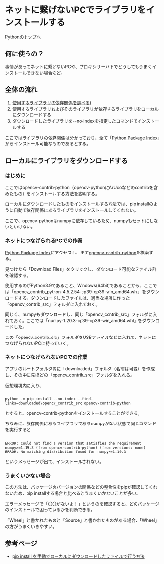 # ネットに繋げないPCでライブラリをインストールする

[Pythonのトップへ](./index.md)

## 何に使うの？

事情があってネットに繋げないPCや、プロキシサーバ下でどうしてもうまくインストールできない場合など。

## 全体の流れ

1. [使用するライブラリの依存関係を調べる](./check_dependencies.md))
1. 使用するライブラリおよびそのライブラリが依存するライブラリをローカルにダウンロードする
1. ダウンロードしたライブラリを--no-indexを指定したコマンドでインストールする

ここではライブラリの依存関係は分かっており、全て「[Python Package Index](https://pypi.org/)」からインストール可能なものであるとする。

## ローカルにライブラリをダウンロードする

### はじめに

ここではopencv-contrib-python（opencv-pythonにArUcoなどのcontribを含めたもの）をインストールする方法を説明する。

ローカルにダウンロードしたものをインストールする方法では、pip installのように自動で依存関係にあるライブラリをインストールしてくれない。

ここで、opencv-pythonはnumpyに依存しているため、numpyもセットにしないといけない。

### ネットにつなげられるPCでの作業

[Python Package Index](https://pypi.org/)にアクセスし、まず[opencv-contrib-python](https://pypi.org/project/opencv-contrib-python/)を検索する。

見つけたら「Download Files」をクリックし、ダウンロード可能なファイル群を確認する。

使用するのがPython3.9であること、Windows(64bit)であることから、ここでは「opencv_contrib_python-4.5.2.54-cp39-cp39-win_amd64.whl」をダウンロードする。ダウンロードしたファイルは、適当な場所に作った「opencv_contrib_src」フォルダに入れておく。

同じく、numpyもダウンロードし、同じ「opencv_contrib_src」フォルダに入れておく。ここでは「numpy-1.20.3-cp39-cp39-win_amd64.whl」をダウンロードした。

この「opencv_contrib_src」フォルダをUSBファイルなどに入れて、ネットにつなげられないPCに持っていく。

### ネットにつなげられないPCでの作業

アプリのルートフォルダ内に「downloaded」フォルダ（名前は可変）を作成し、その中に先ほどの「opencv_contrib_src」フォルダを入れる。

仮想環境内に入り、

```dos

python -m pip install --no-index --find-links=downloaded\opencv_contrib_src opencv-contrib-python

```

とすると、opencv-contrib-pythonをインストールすることができる。

ちなみに、依存関係にあるライブラリであるnumpyがない状態で同じコマンドを実行すると

```

ERROR: Could not find a version that satisfies the requirement numpy>=1.19.3 (from opencv-contrib-python) (from versions: none)
ERROR: No matching distribution found for numpy>=1.19.3

```

というメッセージが出て、インストールされない。

### うまくいかない場合

この方法は、パッケージのバージョンの関係などの整合性をpipが確認してくれないため、pip installする場合と比べるとうまくいかないことが多い。

エラーメッセージで「〇〇がないよ！」というのを確認すると、どのパッケージのインストールで困っているかを判断できる。

「Wheel」と書かれたものと「Source」と書かれたものがある場合、「Wheel」の方がうまくいきやすい。

## 参考ページ

- [pip install を手動でローカルにダウンロードしたファイルで行う方法](https://gammasoft.jp/blog/pip-install-from-local-archives-by-manually/)


